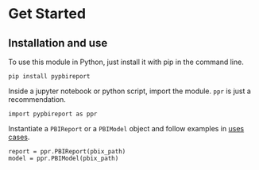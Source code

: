 # Get Started

## Installation and use

To use this module in Python, just install it with pip in the command line.

```
pip install pypbireport
```

Inside a jupyter notebook or python script, import the module. `ppr` is just a recommendation. 

```
import pypbireport as ppr
```

Instantiate a ``PBIReport`` or a ``PBIModel`` object and follow examples in [uses cases](#userguide).

```
report = ppr.PBIReport(pbix_path)
model = ppr.PBIModel(pbix_path)
```
